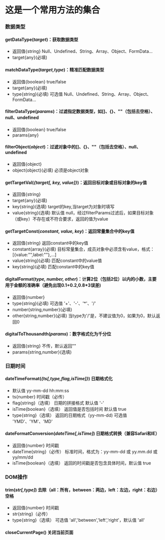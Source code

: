 # 这是一个常用方法的集合

### 数据类型

#### getDataType(*target*)：获取数据类型
+ 返回值{string}    Null、Undefined、String、Array、Object、FormData...
+ target{any}(必填)

#### matchDataType(*target,type*)：精准匹配数据类型
+ 返回值{boolean} true/false
+ target{any}(必填)
+ type{string}(必填)    可选值 Null、Undefined、String、Array、Object、FormData...

#### filterDataType(*params*)：过滤指定数据类型，如[]、{}、""（包括去空格）、null、undefined

+ 返回值{boolean} true/false
+ params{any}

#### filterObject(*object*)：过滤对象中的[]、{}、""（包括去空格）、null、undefined

+ 返回值{object}
+ object{object}(必填) 必须是object对象

#### getTargetVal(*{target[, key, value]}*)：返回目标对象或目标对象的key值

+ 返回值{string}
+ target{any}(必填)
+ key{string}(选填) target的key,当target为对象时填写
+ value{string}(选填)   默认值 null，经过filterParams过滤后，如果目标对象（或key）不存在或不符合要求，返回的值为value

#### getTargetConst(*constant, value, key*)：返回常量集合中的key值

+ 返回值{string}    返回constant中的key值
+ constant{array}(必填) 目标常量集合，成员对象中必须含有value，格式：[{value:"",label:""},...]
+ value{string}(必填)  匹配constant中的value值
+ key{string}(必填) 匹配constant中的key值

#### digitalFormat(*type, number, other*)：计算2位（包括2位）以内的小数，主要用于金额的准确率（避免出现0.1+0.2,0.8*3误差)

+ 返回值{number}
+ type{string}(必填)  可选值 '+'、'-'、'*'、'/'
+ number{string,number}(必填)
+ other{string,number}(必填)  当type为'/'是，不建议值为0，如果为0，默认返回0

#### digitalToThousandth(*params*)：数字格式化为千分位

+ 返回值{string} 不传，默认返回""
+ params{string,number}(选填)


### 日期时间

#### dateTimeFormat(*{ts[,type,flag,isTime]}*)  日期格式化
+ 默认值    yy-mm-dd hh:mm:ss
+ ts{number} 时间戳（必传）
+ flag{string}（选填）  日期的拼接格式  默认值 '-'
+ isTime{boolean}（选填）    返回值是否包括时间  默认值 true
+ type{string}（选填）  返回的日期格式（yy-mm-dd)  可选值 'YMD'、'YM'、'MD'

#### dateFormatConversion(*dateTime[,isTime]*)  日期格式转换（兼容Safari和IE）
+ 返回值{number}    时间戳
+ dateTime{string}（必传）  标准时间，格式为：yy-mm-dd 或 yy.mm.dd 或 yy/mm/dd
+ isTime{boolean}（选填）   返回的时间戳是否包含具体时间，默认值 true

### DOM操作

#### trim(*str[,type]*)  去除（all：所有，between：两边，left：左边，right：右边）空格
+ 返回值{number}    时间戳
+ str{string}（必传）
+ type{string}（选填）  可选值 'all','between','left','right'，默认值 'all'

#### closeCurrentPage() 关闭当前页面